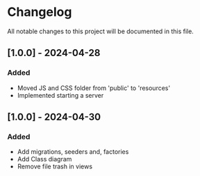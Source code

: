 # Changelog

All notable changes to this project will be documented in this file.

## [1.0.0] - 2024-04-28

### Added
- Moved JS and CSS folder from 'public' to 'resources'
- Implemented starting a server

## [1.0.0] - 2024-04-30

### Added
- Add migrations, seeders and, factories
- Add Class diagram 
- Remove file trash in views